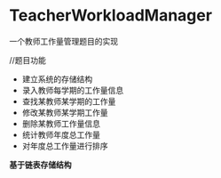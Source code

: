 # TeacherWorkloadManager
一个教师工作量管理题目的实现

//题目功能
+ 建立系统的存储结构
+ 录入教师每学期的工作量信息
+ 查找某教师某学期的工作量
+ 修改某教师某学期工作量
+ 删除某教师工作量信息
+ 统计教师年度总工作量
+ 对年度总工作量进行排序

**基于链表存储结构**
